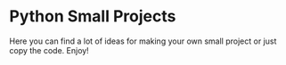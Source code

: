 # Python Small Projects 

Here you can find a lot of ideas for making your own small project or just copy the code. Enjoy!
